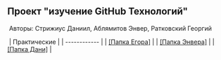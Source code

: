 ## Проект "изучение GitHub Технологий"
​
Авторы: Стрижиус Даниил, Аблямитов Энвер, Ратковский Георгий
​

​
| Практические |
| ------------ | 
|  [[Папка Егора]](./Проект/Егор/)  | 
| [[Папка Энвера]](./Проект/Энвер/)  | 
| [[Папка Дани]](./Practice/Даня/)  | 
